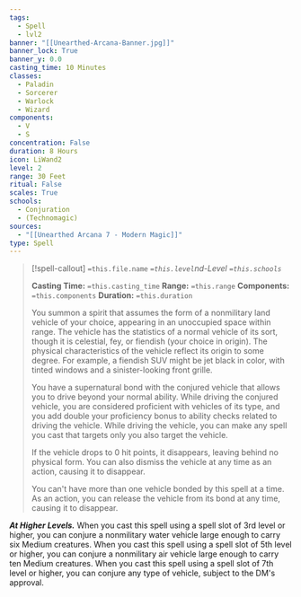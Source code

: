 ```yaml
---
tags:
  - Spell
  - lvl2
banner: "[[Unearthed-Arcana-Banner.jpg]]"
banner_lock: True
banner_y: 0.0
casting_time: 10 Minutes
classes:
  - Paladin
  - Sorcerer
  - Warlock
  - Wizard
components:
  - V
  - S
concentration: False
duration: 8 Hours
icon: LiWand2
level: 2
range: 30 Feet
ritual: False
scales: True
schools:
  - Conjuration
  - (Technomagic)
sources:
  - "[[Unearthed Arcana 7 - Modern Magic]]"
type: Spell
---
```

>[!spell-callout] `=this.file.name`
>*`=this.level`nd-Level `=this.schools`*
>
>**Casting Time:** `=this.casting_time`
>**Range:** `=this.range`
>**Components:** `=this.components`
>**Duration:** `=this.duration`
>
>You summon a spirit that assumes the form of a nonmilitary land vehicle of your choice, appearing in an unoccupied space within range. The vehicle has the statistics of a normal vehicle of its sort, though it is celestial, fey, or fiendish (your choice in origin). The physical characteristics of the vehicle reflect its origin to some degree. For example, a fiendish SUV might be jet black in color, with tinted windows and a sinister-looking front grille.
>
>You have a supernatural bond with the conjured vehicle that allows you to drive beyond your normal ability. While driving the conjured vehicle, you are considered proficient with vehicles of its type, and you add double your proficiency bonus to ability checks related to driving the vehicle. While driving the vehicle, you can make any spell you cast that targets only you also target the vehicle.
>
>If the vehicle drops to 0 hit points, it disappears, leaving behind no physical form. You can also dismiss the vehicle at any time as an action, causing it to disappear.
>
>You can't have more than one vehicle bonded by this spell at a time. As an action, you can release the vehicle from its bond at any time, causing it to disappear.
>
>
***At Higher Levels.*** When you cast this spell using a spell slot of 3rd level or higher, you can conjure a nonmilitary water vehicle large enough to carry six Medium creatures. When you cast this spell using a spell slot of 5th level or higher, you can conjure a nonmilitary air vehicle large enough to carry ten Medium creatures. When you cast this spell using a spell slot of 7th level or higher, you can conjure any type of vehicle, subject to the DM's approval.
